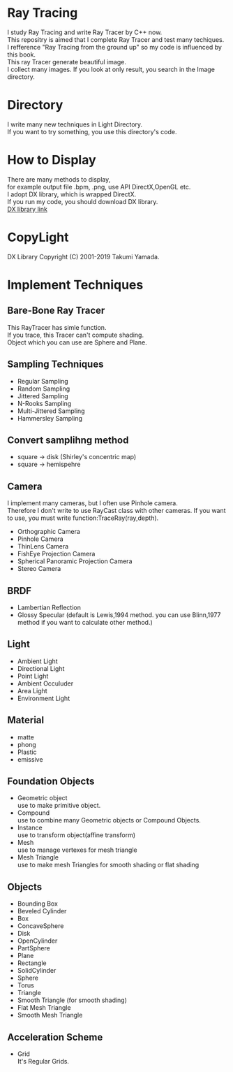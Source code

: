 # Ray Tracing
I study Ray Tracing and write Ray Tracer by C++ now.  
This repositry is aimed that I complete Ray Tracer and test many techiques.  
I refference "Ray Tracing from the ground up" so my code is influenced by this book.  
This ray Tracer generate beautiful image.  
I collect many images. If you look at only result, you search in the  Image directory.
# Directory
I write many new techniques in Light Directory.  
If you want to try something, you use this directory's code.
# How to Display
There are many methods to display,   
for example output file .bpm, .png, use API DirectX,OpenGL etc.   
I adopt DX library, which is wrapped DirectX.   
If you run my code, you should download DX library.  
[DX library link](https://dxlib.xsrv.jp/index.html)  
# CopyLight  
DX Library Copyright (C) 2001-2019 Takumi Yamada.
# Implement Techniques
## Bare-Bone Ray Tracer
This RayTracer has simle function.  
If you trace, this Tracer can't compute shading.  
Object which you can use are Sphere and Plane.    
 
## Sampling Techniques 
* Regular Sampling   
* Random Sampling  
* Jittered Sampling  
* N-Rooks Sampling 
* Multi-Jittered Sampling
* Hammersley Sampling  

## Convert samplihng method
 
* square -> disk (Shirley's concentric map)
* square -> hemispehre



## Camera
I implement many cameras, but I often use Pinhole camera.  
Therefore I don't write to use RayCast class with other cameras.
If you want to use, you must write function:TraceRay(ray,depth).

* Orthographic Camera
* Pinhole Camera
* ThinLens Camera
* FishEye Projection Camera
* Spherical Panoramic Projection Camera
* Stereo Camera

## BRDF
* Lambertian Reflection
* Glossy Specular (default is Lewis,1994 method. you can use Blinn,1977 method if you want to calculate other method.)
## Light
* Ambient Light
* Directional Light
* Point Light
* Ambient Occuluder  
* Area Light   
* Environment Light

## Material
* matte
* phong
* Plastic
* emissive

## Foundation Objects
* Geometric object  
use to make primitive object.
* Compound  
use to combine many Geometric objects or Compound Objects.
* Instance  
use to transform object(affine transform)
* Mesh  
use to manage vertexes for mesh triangle
* Mesh Triangle  
use to make mesh Triangles for smooth shading or flat shading

## Objects
* Bounding Box
* Beveled Cylinder
* Box
* ConcaveSphere
* Disk
* OpenCylinder
* PartSphere
* Plane
* Rectangle
* SolidCylinder
* Sphere
* Torus
* Triangle
* Smooth Triangle (for smooth shading)
* Flat Mesh Triangle
* Smooth Mesh Triangle

## Acceleration Scheme
* Grid  
It's Regular Grids.
